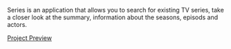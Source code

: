 Series is an application that allows you to search for existing TV series, take a closer look at the summary, information about the seasons, episods and actors.

<a href="https://stefanstefanovic94.github.io/series-deploy/#/">Project Preview</a>
